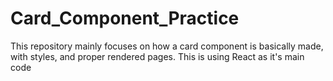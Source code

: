 # Card_Component_Practice
This repository mainly focuses on how a card component is basically made, with styles, and proper rendered pages. This is using React as it's main code

